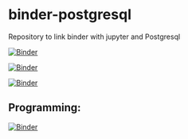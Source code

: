 # binder-postgresql
Repository to link binder with jupyter and Postgresql

[![Binder](https://mybinder.org/badge_logo.svg)](https://mybinder.org/v2/gh/ofnanezn/binder-postgresql.git/HEAD?filepath=Interview.ipynb)

[![Binder](https://mybinder.org/badge_logo.svg)](https://mybinder.org/v2/gh/LuisDavidCamacho/binder-postgresql.git/notebook_experiment?filepath=interview.ipynb)

[![Binder](https://mybinder.org/badge_logo.svg)](https://mybinder.org/v2/gh/LuisDavidCamacho/binder-postgresql.git/notebook_experiment?filepath=sql_interview-english.ipynb)


## Programming:
[![Binder](https://mybinder.org/badge_logo.svg)](https://mybinder.org/v2/gh/LuisDavidCamacho/binder-postgresql.git/notebook_experiment?filepath=Programming_interview.ipynb)
